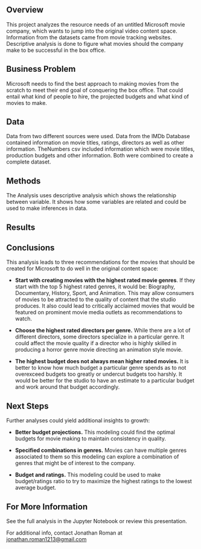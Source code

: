 ## Overview
This project analyzes the resource needs of an untitled Microsoft movie company, which wants to jump into the original video content space. Information from the datasets came from movie tracking websites. Descriptive analysis is done to figure what movies should the company make to be successful in the box office.

## Business Problem
Microsoft needs to find the best approach to making movies from the scratch to meet their end goal of conquering the box office. That could entail what kind of people to hire, the projected budgets and what kind of movies to make.

## Data
Data from two different sources were used. Data from the IMDb Database contained information on movie titles, ratings, directors as well as other information. TheNumbers csv included information which were movie titles, production budgets and other information. Both were combined to create a complete dataset.

## Methods
The Analysis uses descriptive analysis which shows the relationship between variable. It shows how some variables are related and could be used to make inferences in data.

## Results





## Conclusions
This analysis leads to three recommendations for the movies that should be created for Microsoft to do well in the original
content space:

- <b>Start with creating movies with the highest rated movie genres</b>. If they start with the top 5 highest rated genres, it would be: Biography, Documentary, History, Sport, and Animation. This may allow consumers of movies to be attracted to the quality of content that the studio produces. It also could lead to critically acclaimed movies that would be featured on prominent movie media outlets as recommendations to watch.

- <b>Choose the highest rated directors per genre.</b> While there are a lot of different directors, some directors specialize in a particular genre. It could affect the movie quality if a director who is highly skilled in producing a horror genre movie directing an animation style movie.

- <b>The highest budget does not always mean higher rated movies.</b> It is better to know how much budget a particular genre spends as to not overexceed budgets too greatly or undercut budgets too harshly. It would be better for the studio to have an estimate to a particular budget and work around that budget accordingly. 

## Next Steps
Further analyses could yield additional insights to growth:
- <b>Better budget projections.</b> This modeling could find the optimal budgets for movie making to maintain consistency in quality.

- <b>Specified combinations in genres.</b> Movies can have multiple genres associated to them so this modeling can explore a combination of genres that might be of interest to the company.

- <b>Budget and ratings.</b> This modeling could be used to make budget/ratings ratio to try to maximize the highest ratings to the lowest average budget.

## For More Information
See the full analysis in the Jupyter Notebook or review this presentation.

For additional info, contact Jonathan Roman at [jonathan.roman1213@gmail.com](mailto:jonathan.roman1213@gmail.com)